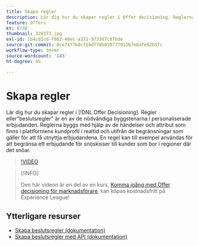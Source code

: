 ```yaml
---
title: Skapa regler
description: Lär dig hur du skapar regler i Offer decisioning. Reglerna är en av de nödvändiga byggblockskomponenterna i personaliserade erbjudanden.
feature: Offers
kt: 6738
thumbnail: 329373.jpg
exl-id: 1b4cd1cd-f082-46ec-a331-9733d7c87bde
source-git-commit: 0ce7477bdcf1bdff8b83977791267e8afe92b57c
workflow-type: tm+mt
source-wordcount: '143'
ht-degree: 4%

---
```


# Skapa regler

Lär dig hur du skapar regler i [!DNL Offer Decisioning]. Regler eller&quot;beslutsregler&quot; är en av de nödvändiga byggstenarna i personaliserade erbjudanden. Reglerna byggs med hjälp av de händelser och attribut som finns i plattformens kundprofil i realtid och utifrån de begränsningar som gäller för att få utnyttja erbjudandena. En regel kan till exempel användas för att begränsa ett erbjudande för snöskisser till kunder som bor i regioner där det snöar.

>[!VIDEO](https://video.tv.adobe.com/v/329373?quality=12&learn=on)

>[!INFO]
>
> Den här videon är en del av en kurs, [Komma igång med Offer decisioning för marknadsförare](https://experienceleague.adobe.com/?recommended=ExperiencePlatform-U-1-2020.1.offerdecisioning), kan köpas kostnadsfritt på Experience League!


## Ytterligare resurser

* [Skapa beslutsregler (dokumentation)](https://experienceleague.adobe.com/docs/journey-optimizer/using/offer-decisioniong/create-components/creating-decision-rules.html)
* [Skapa beslutsregler med API (dokumentation)](https://experienceleague.adobe.com/docs/journey-optimizer/using/offer-decisioniong/api-reference/offers-api/decision-rules/create.html)
